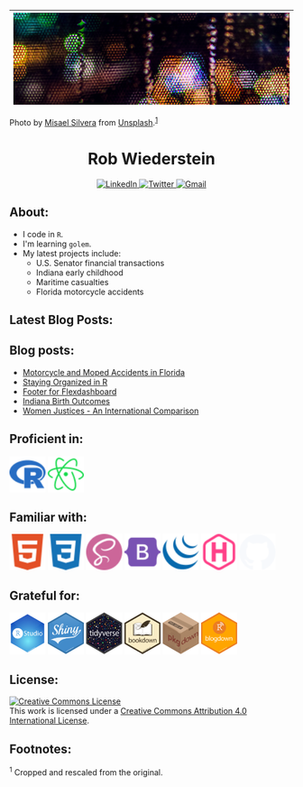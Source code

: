 [![dark lights banner](./dark_lights.jpg)](https://robwiederstein.org) |
--:|
Photo by [Misael Silvera](https://unsplash.com/@mslslv) from [Unsplash](https://unsplash.com).<sup>[1](#myfootnote1)</sup>


<div  align="center">
  <h1>Rob Wiederstein</h1>
  <a href="https://www.linkedin.com/in/rob-wiederstein-797553138/" target="_blank">
    <img src="https://img.shields.io/badge/LinkedIn-%230077B5.svg?&style=flat-square&logo=linkedin&logoColor=white&color=071A2C" alt="LinkedIn">
  </a>
 <a href="https://twitter.com/robwiederstein?lang=en" target="_blank">
    <img src="https://img.shields.io/badge/Twitter-%231877F2.svg?&style=flat-square&logo=twitter&logoColor=white&color=071A2C" alt="Twitter">
  </a>
   <a href="mailto:rob@robwiederstein.org" mailto="rob@robwiederstein.org@gmail.com" target="_blank">
    <img src="https://img.shields.io/badge/Gmail-%231877F2.svg?&style=flat-square&logo=gmail&logoColor=white&color=071A2C" alt="Gmail">
  </a>
</div>

<h2>About:</h2>

- I code in `R`.
- I'm learning `golem`.
- My latest projects include:
  - U.S. Senator financial transactions
  - Indiana early childhood
  - Maritime casualties
  - Florida motorcycle accidents

<h2>Latest Blog Posts:</h2>

## Blog posts:

<!-- BLOG-POST-LIST:START -->
- [Motorcycle and Moped Accidents in Florida](https://keen-noether-7d2e44.netlify.app/2021/08/09/motorcycle-and-moped-accidents-in-florida/)
- [Staying Organized in R](https://keen-noether-7d2e44.netlify.app/2021/07/20/staying-organized/)
- [Footer for Flexdashboard](https://keen-noether-7d2e44.netlify.app/2021/07/05/footer-for-flexdashboard/)
- [Indiana Birth Outcomes](https://keen-noether-7d2e44.netlify.app/2021/06/25/indiana-birth-outcomes/)
- [Women Justices - An International Comparison](https://keen-noether-7d2e44.netlify.app/2021/06/22/women-justices/)
<!-- BLOG-POST-LIST:END -->

<h2> Proficient in:</h2>
<p float="left">
    <img src="./assets/icon/r.svg" width = "64">
    <img src="./assets/icon/atom.svg" width="64">
</p>
<h2>Familiar with:</h2>

<p float="left">
  <img src="./assets/icon/html5.svg" width="64">
  <img src="./assets/icon/css3.svg" width = "64">
  <img src="./assets/icon/sass.svg" width="64">
  <img src="./assets/icon/bootstrap.svg" width = "64">
  <img src="./assets/icon/jquery.svg" width = "64">
  <img src="./assets/icon/hugo.svg" width = "64">
  <img src="./assets/icon/github.svg" width = "64">
</p>

<h2>Grateful for:</h2>
<p float="left">
  <img src="./assets/hex/RStudio.svg" width = "64">
  <img src="./assets/hex/shiny.svg" width = "64">
  <img src="./assets/hex/tidyverse.svg" width = "64">
  <img src="./assets/hex/bookdown.svg" width = "64">
  <img src="./assets/hex/pkgdown.svg" width = "64">
  <img src="./assets/hex/blogdown.svg" width = "64">
  <img src"./assets/hex/flexdashboard.svg" width = "64"
</p>

## License:
  
<a rel="license" href="http://creativecommons.org/licenses/by/4.0/"><img alt="Creative Commons License" style="border-width:0" src="https://mirrors.creativecommons.org/presskit/buttons/88x31/svg/by.svg" /></a><br />This work is licensed under a <a rel="license" href="http://creativecommons.org/licenses/by/4.0/">Creative Commons Attribution 4.0 International License</a>.

## Footnotes:
  
  <a name="myfootnote1"><sup>1</sup></a> Cropped and rescaled from the original.
